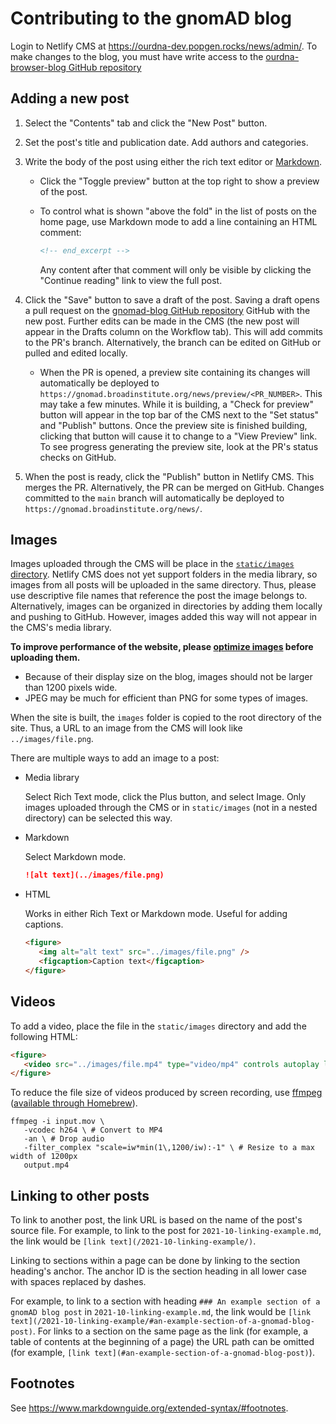 # Contributing to the gnomAD blog

Login to Netlify CMS at https://ourdna-dev.popgen.rocks/news/admin/. To make changes to the blog, you must have write access to the [ourdna-browser-blog GitHub repository](https://github.com/populationgenomics/ourdna-browser-blog)

## Adding a new post

1. Select the "Contents" tab and click the "New Post" button.

2. Set the post's title and publication date. Add authors and categories.

3. Write the body of the post using either the rich text editor or [Markdown](https://www.markdownguide.org/basic-syntax/).

   - Click the "Toggle preview" button at the top right to show a preview of the post.

   - To control what is shown "above the fold" in the list of posts on the home page, use Markdown mode to add a line containing an HTML comment:

      ```html
      <!-- end_excerpt -->
      ```

      Any content after that comment will only be visible by clicking the "Continue reading" link to view the full post.

4. Click the "Save" button to save a draft of the post. Saving a draft opens a pull request on the [gnomad-blog GitHub repository](https://github.com/populationgenomics/ourdna-browser-blog) GitHub with the new post. Further edits can be made in the CMS (the new post will appear in the Drafts column on the Workflow tab). This will add commits to the PR's branch. Alternatively, the branch can be edited on GitHub or pulled and edited locally.

   - When the PR is opened, a preview site containing its changes will automatically be deployed to `https://gnomad.broadinstitute.org/news/preview/<PR_NUMBER>`. This may take a few minutes. While it is building, a "Check for preview" button will appear in the top bar of the CMS next to the "Set status" and "Publish" buttons. Once the preview site is finished building, clicking that button will cause it to change to a "View Preview" link. To see progress generating the preview site, look at the PR's status checks on GitHub.

5. When the post is ready, click the "Publish" button in Netlify CMS. This merges the PR. Alternatively, the PR can be merged on GitHub. Changes committed to the `main` branch will automatically be deployed to `https://gnomad.broadinstitute.org/news/`.

## Images

Images uploaded through the CMS will be place in the [`static/images` directory](https://github.com/populationgenomics/ourdna-browser-blog/tree/main/static/images). Netlify CMS does not yet support folders in the media library, so images from all posts will be uploaded in the same directory. Thus, please use descriptive file names that reference the post the image belongs to. Alternatively, images can be organized in directories by adding them locally and pushing to GitHub. However, images added this way will not appear in the CMS's media library.

**To improve performance of the website, please [optimize images](https://web.dev/uses-optimized-images/) before uploading them.**

- Because of their display size on the blog, images should not be larger than 1200 pixels wide.
- JPEG may be much for efficient than PNG for some types of images.

When the site is built, the `images` folder is copied to the root directory of the site. Thus, a URL to an image from the CMS will look like `../images/file.png`.

There are multiple ways to add an image to a post:

- Media library

   Select Rich Text mode, click the Plus button, and select Image. Only images uploaded through the CMS or in `static/images` (not in a nested directory) can be selected this way.

- Markdown

   Select Markdown mode.

   ```md
   ![alt text](../images/file.png)
   ```

- HTML

   Works in either Rich Text or Markdown mode. Useful for adding captions.

   ```html
   <figure>
      <img alt="alt text" src="../images/file.png" />
      <figcaption>Caption text</figcaption>
   </figure>
   ```

## Videos

To add a video, place the file in the `static/images` directory and add the following HTML:

```html
<figure>
   <video src="../images/file.mp4" type="video/mp4" controls autoplay loop />
</figure>
```

To reduce the file size of videos produced by screen recording, use [ffmpeg](https://ffmpeg.org/) ([available through Homebrew](https://formulae.brew.sh/formula/ffmpeg)).

```shell
ffmpeg -i input.mov \
   -vcodec h264 \ # Convert to MP4
   -an \ # Drop audio
   -filter_complex "scale=iw*min(1\,1200/iw):-1" \ # Resize to a max width of 1200px
   output.mp4
```

## Linking to other posts

To link to another post, the link URL is based on the name of the post's source file. For example, to link to the post for `2021-10-linking-example.md`, the link would be `[link text](/2021-10-linking-example/)`.

Linking to sections within a page can be done by linking to the section heading's anchor. The anchor ID is the section heading in all lower case with spaces replaced by dashes.

For example, to link to a section with heading `### An example section of a gnomAD blog post` in `2021-10-linking-example.md`, the link would be `[link text](/2021-10-linking-example/#an-example-section-of-a-gnomad-blog-post)`. For links to a section on the same page as the link (for example, a table of contents at the beginning of a page) the URL path can be omitted (for example, `[link text](#an-example-section-of-a-gnomad-blog-post)`).

## Footnotes

See https://www.markdownguide.org/extended-syntax/#footnotes.
